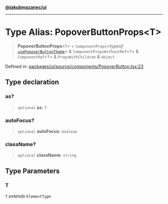[**@jakubmazanec/ui**](../README.md)

---

# Type Alias: PopoverButtonProps\<T\>

> **PopoverButtonProps**\<`T`\> = `ComponentProps`\<_typeof_
> [`usePopoverButtonTheme`](../variables/usePopoverButtonTheme.md)\> &
> `ComponentPropsWithoutRef`\<`T`\> & `ComponentRef`\<`T`\> & `PropsWithChildren` & `object`

Defined in:
[packages/ui/source/components/PopoverButton.tsx:23](https://github.com/jakubmazanec/tools/blob/a1a5edf56256b0aa4e209cc73bc7a07f5d7fc236/packages/ui/source/components/PopoverButton.tsx#L23)

## Type declaration

### as?

> `optional` **as**: `T`

### autoFocus?

> `optional` **autoFocus**: `boolean`

### className?

> `optional` **className**: `string`

## Type Parameters

### T

`T` _extends_ `ElementType`
